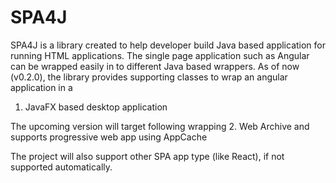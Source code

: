 SPA4J
===========

SPA4J is a library created to help developer build Java based application for running HTML applications. The single page application such as Angular can be wrapped easily in to different Java based wrappers. As of now (v0.2.0), the library provides supporting classes to wrap an angular application in a 

1. JavaFX based desktop application 

The upcoming version will target following wrapping
2. Web Archive and supports progressive web app using AppCache

The project will also support other SPA app type (like React), if not supported automatically.
